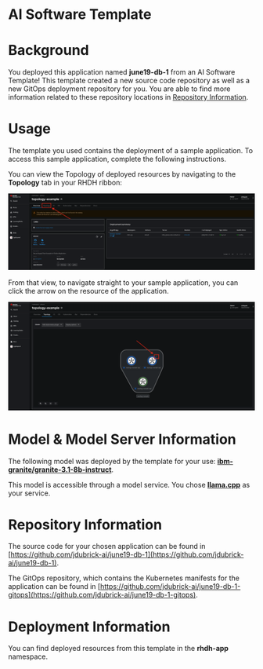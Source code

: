 # AI Software Template

# Background

You deployed this application named **june19-db-1** from an AI Software Template! This template created a new source code repository as well as a new GitOps deployment repository for you. You are able to find more information related to these repository locations in [Repository Information](#repository-information).

# Usage

The template you used contains the deployment of a sample application. To access this sample application, complete the following instructions.

You can view the Topology of deployed resources by navigating to the **Topology** tab in your RHDH ribbon:

![Topology Ribbon](./images/topology-ribbon.png)

From that view, to navigate straight to your sample application, you can click the arrow on the resource of the application.

![Topology View Application Link](./images/topology-app-link.png)

# Model & Model Server Information
The following model was deployed by the template for your use: **[ibm-granite/granite-3.1-8b-instruct](https://huggingface.co/ibm-granite/granite-3.1-8b-instruct)**.

This model is accessible through a model service. You chose **[llama.cpp]( https://github.com/redhat-ai-dev/developer-images/tree/main/model-servers/llamacpp_python/0.3.8)** as your service.

# Repository Information

The source code for your chosen application can be found in [https://github.com/jdubrick-ai/june19-db-1](https://github.com/jdubrick-ai/june19-db-1).

The GitOps repository, which contains the Kubernetes manifests for the application can be found in 
[https://github.com/jdubrick-ai/june19-db-1-gitops](https://github.com/jdubrick-ai/june19-db-1-gitops). 

# Deployment Information

You can find deployed resources from this template in the **rhdh-app** namespace.
